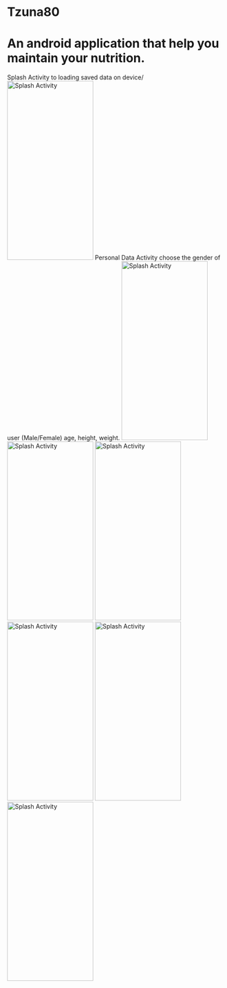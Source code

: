 # Tzuna80
# An android application that help you maintain your nutrition.
Splash Activity to loading saved data on device/
<img src="https://user-images.githubusercontent.com/55783449/106728199-e5759700-6614-11eb-9645-784a15dec89d.jpg" alt="Splash Activity" width="200" height="415">
Personal Data Activity
choose the gender of user (Male/Female)
age, height, weight.
<img src="https://user-images.githubusercontent.com/55783449/106730903-8d8c5f80-6617-11eb-8398-c409328c6f61.jpg" alt="Splash Activity" width="200" height="415">
<img src="https://user-images.githubusercontent.com/55783449/106730916-90875000-6617-11eb-8abe-d0312a598023.jpg" alt="Splash Activity" width="200" height="415">
<img src="https://user-images.githubusercontent.com/55783449/106730925-93824080-6617-11eb-85c6-20e8ea08b4eb.jpg" alt="Splash Activity" width="200" height="415">
<img src="https://user-images.githubusercontent.com/55783449/106730938-954c0400-6617-11eb-9986-0425d04a2829.jpg" alt="Splash Activity" width="200" height="415">
<img src="https://user-images.githubusercontent.com/55783449/106730945-9715c780-6617-11eb-9ead-ea575ceefc07.jpg" alt="Splash Activity" width="200" height="415">
<img src="https://user-images.githubusercontent.com/55783449/106730951-98df8b00-6617-11eb-8c8f-d1a13720a155.jpg" alt="Splash Activity" width="200" height="415">
